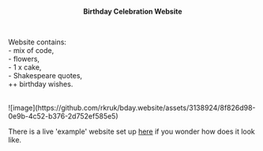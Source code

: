 <p align="center"><b>Birthday Celebration Website</b></p>
<br>
<p>Website contains:<br> 
  - mix of code,<br> 
  - flowers, <br>
  - 1 x cake, <br>
  - Shakespeare quotes,<br>
  ++ birthday wishes. </p>
<br>
![image](https://github.com/rkruk/bday.website/assets/3138924/8f826d98-0e9b-4c52-b376-2d752ef585e5)

<p> There is a live 'example' website set up <a href="https://rkruk.github.io/bday.website">here</a> if you wonder how does it look like.
<br><br>

